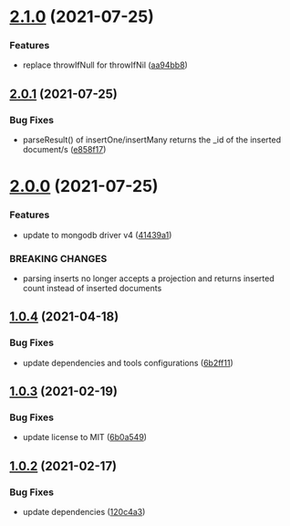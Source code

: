 # [2.1.0](https://github.com/valverdealbo/mongodb-functions/compare/v2.0.1...v2.1.0) (2021-07-25)


### Features

* replace throwIfNull for throwIfNil ([aa94bb8](https://github.com/valverdealbo/mongodb-functions/commit/aa94bb840a9823266880e7d85da16268da03aade))

## [2.0.1](https://github.com/valverdealbo/mongodb-functions/compare/v2.0.0...v2.0.1) (2021-07-25)


### Bug Fixes

* parseResult() of insertOne/insertMany returns the _id of the inserted document/s ([e858f17](https://github.com/valverdealbo/mongodb-functions/commit/e858f1777d3b4cdfebee6e731bcc4820e9de439b))

# [2.0.0](https://github.com/valverdealbo/mongodb-functions/compare/v1.0.4...v2.0.0) (2021-07-25)


### Features

* update to mongodb driver v4 ([41439a1](https://github.com/valverdealbo/mongodb-functions/commit/41439a13709807fc8dfd25879fb07cbba064123b))


### BREAKING CHANGES

* parsing inserts no longer accepts a projection and returns inserted count instead
of inserted documents

## [1.0.4](https://github.com/valverdealbo/mongodb-functions/compare/v1.0.3...v1.0.4) (2021-04-18)


### Bug Fixes

* update dependencies and tools configurations ([6b2ff11](https://github.com/valverdealbo/mongodb-functions/commit/6b2ff114a1274a157e42647b92cf2649cd2dc2bd))

## [1.0.3](https://github.com/valverdealbo/mongodb-functions/compare/v1.0.2...v1.0.3) (2021-02-19)


### Bug Fixes

* update license to MIT ([6b0a549](https://github.com/valverdealbo/mongodb-functions/commit/6b0a549b3bb2279d87ca45cbea6377a61a429aa1))

## [1.0.2](https://github.com/valverdealbo/mongodb-functions/compare/v1.0.1...v1.0.2) (2021-02-17)


### Bug Fixes

* update dependencies ([120c4a3](https://github.com/valverdealbo/mongodb-functions/commit/120c4a3300eedd59c37c4beaee47261abb6c316e))
